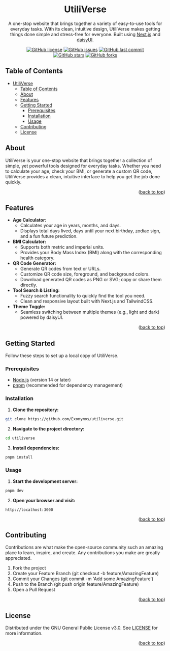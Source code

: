<div align="center">

# UtiliVerse

A one-stop website that brings together a variety of easy-to-use tools for everyday tasks. With its clean, intuitive design, UtiliVerse makes getting things done simple and stress-free for everyone. Built using [Next.js](https://nextjs.org/) and [daisyUI](https://daisyui.com/).

[![GitHub license](https://img.shields.io/github/license/Exonymos/utiliverse?color=brightgreen)](https://github.com/Exonymos/utiliverse/blob/main/LICENSE)
[![GitHub issues](https://img.shields.io/github/issues/Exonymos/utiliverse)](https://github.com/Exonymos/utiliverse/issues)
[![GitHub last commit](https://img.shields.io/github/last-commit/Exonymos/utiliverse)](https://github.com/Exonymos/utiliverse/commits/main)
<br>
[![GitHub stars](https://img.shields.io/github/stars/Exonymos/utiliverse)](https://github.com/Exonymos/utiliverse/stargazers)
[![GitHub forks](https://img.shields.io/github/forks/Exonymos/utiliverse)](https://github.com/Exonymos/utiliverse/forks)

</div>

## Table of Contents

- [UtiliVerse](#utiliverse)
  - [Table of Contents](#table-of-contents)
  - [About](#about)
  - [Features](#features)
  - [Getting Started](#getting-started)
    - [Prerequisites](#prerequisites)
    - [Installation](#installation)
    - [Usage](#usage)
  - [Contributing](#contributing)
  - [License](#license)

## About

UtiliVerse is your one-stop website that brings together a collection of simple, yet powerful tools designed for everyday tasks. Whether you need to calculate your age, check your BMI, or generate a custom QR code, UtiliVerse provides a clean, intuitive interface to help you get the job done quickly.

<p align="right">(<a href="#top">back to top</a>)</p>

## Features

- **Age Calculator:**
  - Calculates your age in years, months, and days.
  - Displays total days lived, days until your next birthday, zodiac sign, and a fun future prediction.
- **BMI Calculator:**
  - Supports both metric and imperial units.
  - Provides your Body Mass Index (BMI) along with the corresponding health category.
- **QR Code Generator:**
  - Generate QR codes from text or URLs.
  - Customize QR code size, foreground, and background colors.
  - Download generated QR codes as PNG or SVG; copy or share them directly.
- **Tool Search & Listing:**
  - Fuzzy search functionality to quickly find the tool you need.
  - Clean and responsive layout built with Next.js and TailwindCSS.
- **Theme Toggle:**
  - Seamless switching between multiple themes (e.g., light and dark) powered by daisyUI.

<p align="right">(<a href="#top">back to top</a>)</p>

## Getting Started

Follow these steps to set up a local copy of UtiliVerse.

### Prerequisites

- [Node.js](https://nodejs.org/) (version 14 or later)
- [pnpm](https://pnpm.io/) (recommended for dependency management)

### Installation

1. **Clone the repository:**
  ```sh
  git clone https://github.com/Exonymos/utiliverse.git
  ```
2. **Navigate to the project directory:**
  ```sh
  cd utiliverse
  ```
3. **Install dependencies:**
  ```sh
  pnpm install
  ```

### Usage

1. **Start the development server:**
  ```sh
  pnpm dev
  ```
2. **Open your browser and visit:**
  ```plaintext
  http://localhost:3000
  ```

<p align="right">(<a href="#top">back to top</a>)</p>

## Contributing

Contributions are what make the open-source community such an amazing place to learn, inspire, and create. Any contributions you make are greatly appreciated.

1. Fork the project
2. Create your Feature Branch (git checkout -b feature/AmazingFeature)
3. Commit your Changes (git commit -m 'Add some AmazingFeature')
4. Push to the Branch (git push origin feature/AmazingFeature)
5. Open a Pull Request

<p align="right">(<a href="#top">back to top</a>)</p>

## License

Distributed under the GNU General Public License v3.0. See [LICENSE](https://github.com/Exonymos/utiliverse/blob/main/LICENSE) for more information.

<p align="right">(<a href="#top">back to top</a>)</p>
